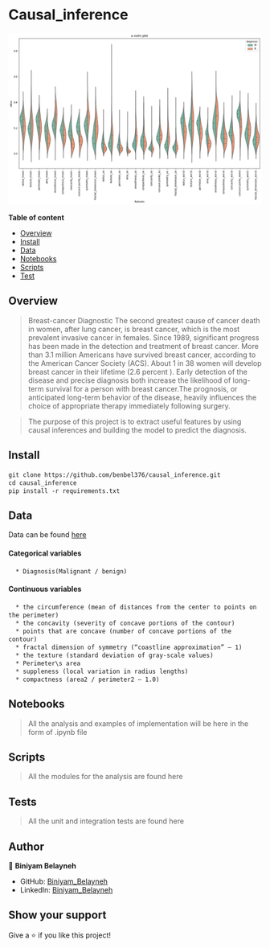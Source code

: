 # Causal_inference
<img src="https://github.com/benbel376/causal_graph/blob/main/data/images/violin.png"/>

**Table of content**

- [Overview](#overview)
- [Install](#install)
- [Data](#data)
- [Notebooks](#notebooks)
- [Scripts](#scripts)
- [Test](#tests)

## Overview

> Breast-cancer Diagnostic The second greatest cause of cancer death in women, after lung cancer, is breast cancer, which is the most prevalent invasive cancer in females. Since 1989, significant progress has been made in the detection and treatment of breast cancer. More than 3.1 million Americans have survived breast cancer, according to the American Cancer Society (ACS). About 1 in 38 women will develop breast cancer in their lifetime (2.6 percent ). Early detection of the disease and precise diagnosis both increase the likelihood of long-term survival for a person with breast cancer.The prognosis, or anticipated long-term behavior of the disease, heavily influences the choice of appropriate therapy immediately following surgery.

> The purpose of this project is to extract useful features by using causal inferences and building the model to predict the diagnosis.

## Install

```
git clone https://github.com/benbel376/causal_inference.git
cd causal_inference
pip install -r requirements.txt
```

## Data

Data can be found [here](https://archive.ics.uci.edu/ml/datasets/Breast+Cancer+Wisconsin+%28Diagnostic%29)

#### Categorical variables

      * Diagnosis(Malignant / benign)

#### Continuous variables

      * the circumference (mean of distances from the center to points on the perimeter)
      * the concavity (severity of concave portions of the contour)
      * points that are concave (number of concave portions of the contour)
      * fractal dimension of symmetry (“coastline approximation” — 1)
      * the texture (standard deviation of gray-scale values)
      * Perimeter\s area
      * suppleness (local variation in radius lengths)
      * compactness (area2 / perimeter2 — 1.0)

## Notebooks

> All the analysis and examples of implementation will be here in the form of .ipynb file

## Scripts

> All the modules for the analysis are found here

## Tests

> All the unit and integration tests are found here

## Author

👤 **Biniyam Belayneh**

- GitHub: [Biniyam_Belayneh](https://github.com/benbel376)
- LinkedIn: [Biniyam_Belayneh](https://www.linkedin.com/in/biniyam-belayneh-demisse-42909617a/)

## Show your support

Give a ⭐ if you like this project!
